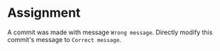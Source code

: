 # Assignment

A commit was made with message `Wrong message`.
Directly modify this commit's message to `Correct message`.
